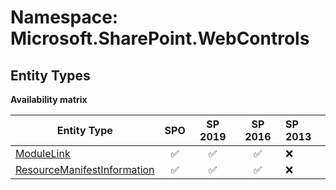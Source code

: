 # Namespace: Microsoft.SharePoint.WebControls

## Entity Types

**Availability matrix**

Entity Type | SPO | SP 2019 | SP 2016 | SP 2013
----------|:---:|:-------:|:-------:|:-------
[ModuleLink](./EntityTypes/ModuleLink.md) | ✅ | ✅ | ✅ | ❌
[ResourceManifestInformation](./EntityTypes/ResourceManifestInformation.md) | ✅ | ✅ | ✅ | ❌